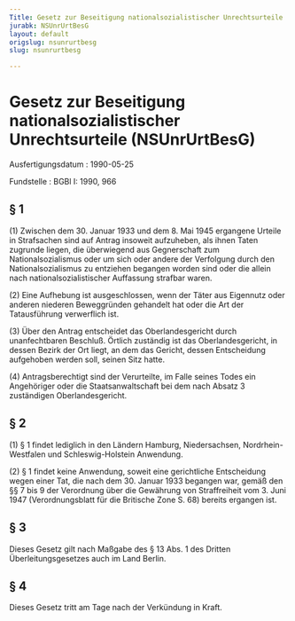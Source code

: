 ```yaml
---
Title: Gesetz zur Beseitigung nationalsozialistischer Unrechtsurteile
jurabk: NSUnrUrtBesG
layout: default
origslug: nsunrurtbesg
slug: nsunrurtbesg

---
```


# Gesetz zur Beseitigung nationalsozialistischer Unrechtsurteile (NSUnrUrtBesG)

Ausfertigungsdatum
:   1990-05-25

Fundstelle
:   BGBl I: 1990, 966



## § 1

(1) Zwischen dem 30. Januar 1933 und dem 8. Mai 1945 ergangene Urteile
in Strafsachen sind auf Antrag insoweit aufzuheben, als ihnen Taten
zugrunde liegen, die überwiegend aus Gegnerschaft zum
Nationalsozialismus oder um sich oder andere der Verfolgung durch den
Nationalsozialismus zu entziehen begangen worden sind oder die allein
nach nationalsozialistischer Auffassung strafbar waren.

(2) Eine Aufhebung ist ausgeschlossen, wenn der Täter aus Eigennutz
oder anderen niederen Beweggründen gehandelt hat oder die Art der
Tatausführung verwerflich ist.

(3) Über den Antrag entscheidet das Oberlandesgericht durch
unanfechtbaren Beschluß. Örtlich zuständig ist das Oberlandesgericht,
in dessen Bezirk der Ort liegt, an dem das Gericht, dessen
Entscheidung aufgehoben werden soll, seinen Sitz hatte.

(4) Antragsberechtigt sind der Verurteilte, im Falle seines Todes ein
Angehöriger oder die Staatsanwaltschaft bei dem nach Absatz 3
zuständigen Oberlandesgericht.


## § 2

(1) § 1 findet lediglich in den Ländern Hamburg, Niedersachsen,
Nordrhein-Westfalen und Schleswig-Holstein Anwendung.

(2) § 1 findet keine Anwendung, soweit eine gerichtliche Entscheidung
wegen einer Tat, die nach dem 30. Januar 1933 begangen war, gemäß den
§§ 7 bis 9 der Verordnung über die Gewährung von Straffreiheit vom 3.
Juni 1947 (Verordnungsblatt für die Britische Zone S. 68) bereits
ergangen ist.


## § 3

Dieses Gesetz gilt nach Maßgabe des § 13 Abs. 1 des Dritten
Überleitungsgesetzes auch im Land Berlin.


## § 4

Dieses Gesetz tritt am Tage nach der Verkündung in Kraft.

